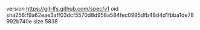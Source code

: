 version https://git-lfs.github.com/spec/v1
oid sha256:f9a62eae3aff03dcf5570d8d958a584fec0995dfb48d4d1fbba1de78992b740e
size 5838
